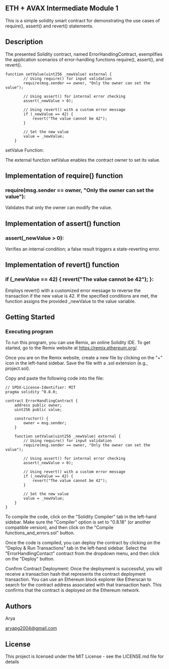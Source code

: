 ## ETH + AVAX Intermediate Module 1

This is a simple solidity smart contract for demonstrating the use cases of require(), assert() and revert() statements.

## Description

The presented Solidity contract, named ErrorHandlingContract, exemplifies the application scenarios of error-handling functions require(), assert(), and revert().

```
function setValue(uint256 _newValue) external {
        // Using require() for input validation
        require(msg.sender == owner, "Only the owner can set the value");
        
        // Using assert() for internal error checking
        assert(_newValue > 0);

        // Using revert() with a custom error message
        if (_newValue == 42) {
            revert("The value cannot be 42");
        }

        // Set the new value
        value = _newValue;
    }

```

setValue Function:

The external function setValue enables the contract owner to set its value.

## Implementation of require() function

### require(msg.sender == owner, "Only the owner can set the value"):

Validates that only the owner can modify the value.

## Implementation of assert() function

### assert(_newValue > 0): 

Verifies an internal condition; a false result triggers a state-reverting error.

## Implementation of revert() function

### if (_newValue == 42) { revert("The value cannot be 42"); }: 

Employs revert() with a customized error message to reverse the transaction if the new value is 42.
If the specified conditions are met, the function assigns the provided _newValue to the value variable.

## Getting Started

### Executing program

To run this program, you can use Remix, an online Solidity IDE. To get started, go to the Remix website at https://remix.ethereum.org/.

Once you are on the Remix website, create a new file by clicking on the "+" icon in the left-hand sidebar. Save the file with a .sol extension (e.g., project.sol). 

Copy and paste the following code into the file:

```
// SPDX-License-Identifier: MIT
pragma solidity ^0.8.0;

contract ErrorHandlingContract {
    address public owner;
    uint256 public value;

    constructor() {
        owner = msg.sender;
    }

    function setValue(uint256 _newValue) external {
        // Using require() for input validation
        require(msg.sender == owner, "Only the owner can set the value");
        
        // Using assert() for internal error checking
        assert(_newValue > 0);

        // Using revert() with a custom error message
        if (_newValue == 42) {
            revert("The value cannot be 42");
        }

        // Set the new value
        value = _newValue;
    }
}
```

To compile the code, click on the "Solidity Compiler" tab in the left-hand sidebar. Make sure the "Compiler" option is set to "0.8.18" (or another compatible version), and then click on the "Compile functions_and_errors.sol" button.

Once the code is compiled, you can deploy the contract by clicking on the "Deploy & Run Transactions" tab in the left-hand sidebar. Select the "ErrorHandlingContact" contract from the dropdown menu, and then click on the "Deploy" button.

Confirm Contract Deployment: Once the deployment is successful, you will receive a transaction hash that represents the contract deployment transaction. You can use an Ethereum block explorer like Etherscan to search for the contract address associated with that transaction hash. This confirms that the contract is deployed on the Ethereum network.

## Authors

Arya

aryapg2004@gmail.com

## License

This project is licensed under the MIT License - see the LICENSE.md file for details
